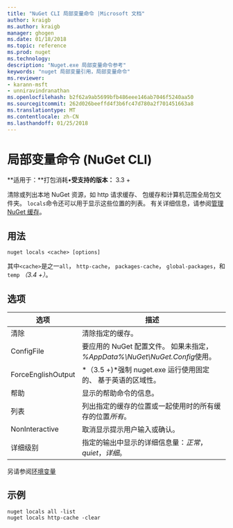 ```yaml
---
title: "NuGet CLI 局部变量命令 |Microsoft 文档"
author: kraigb
ms.author: kraigb
manager: ghogen
ms.date: 01/18/2018
ms.topic: reference
ms.prod: nuget
ms.technology: 
description: "Nuget.exe 局部变量命令参考"
keywords: "nuget 局部变量引用，局部变量命令"
ms.reviewer:
- karann-msft
- unniravindranathan
ms.openlocfilehash: b2f62a9ab5699bfb486eee146ab7046f5240aa50
ms.sourcegitcommit: 262d026beeffd4f3b6fc47d780a2f701451663a8
ms.translationtype: MT
ms.contentlocale: zh-CN
ms.lasthandoff: 01/25/2018
---
```

# <a name="locals-command-nuget-cli"></a>局部变量命令 (NuGet CLI)

**适用于：**打包消耗&bullet;**受支持的版本：** 3.3 +

清除或列出本地 NuGet 资源，如 http 请求缓存、 包缓存和计算机范围全局包文件夹。 `locals`命令还可以用于显示这些位置的列表。 有关详细信息，请参阅[管理 NuGet 缓存](../consume-packages/managing-the-nuget-cache.md)。

## <a name="usage"></a>用法

```cli
nuget locals <cache> [options]
```

其中`<cache>`是之一`all`， `http-cache`， `packages-cache`， `global-packages`，和`temp` *（3.4 +）*。

## <a name="options"></a>选项

| 选项 | 描述 |
| --- | --- |
| 清除 | 清除指定的缓存。 |
| ConfigFile | 要应用的 NuGet 配置文件。 如果未指定， *%AppData%\NuGet\NuGet.Config*使用。 |
| ForceEnglishOutput | *（3.5 +)*强制 nuget.exe 运行使用固定的、 基于英语的区域性。 |
| 帮助 | 显示的帮助命令的信息。 |
| 列表 | 列出指定的缓存的位置或一起使用时的所有缓存的位置*所有*。 |
| NonInteractive | 取消显示提示用户输入或确认。 |
| 详细级别 | 指定的输出中显示的详细信息量：*正常*， *quiet*，*详细*。 |

另请参阅[环境变量](cli-ref-environment-variables.md)

## <a name="examples"></a>示例

```cli
nuget locals all -list
nuget locals http-cache -clear
```
